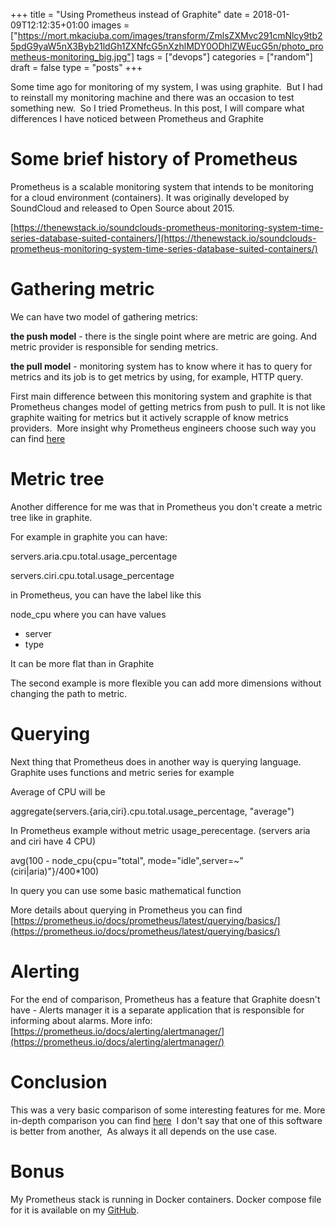 +++
title = "Using Prometheus instead of Graphite"
date = 2018-01-09T12:12:35+01:00
images = ["https://mort.mkaciuba.com/images/transform/ZmlsZXMvc291cmNlcy9tb25pdG9yaW5nX3Byb21ldGh1ZXNfcG5nXzhlMDY0ODhlZWEucG5n/photo_prometheus-monitoring_big.jpg"]
tags = ["devops"]
categories = ["random"]
draft = false
type = "posts"
+++

Some time ago for monitoring of my system, I was using graphite.  But I had to reinstall my monitoring machine and there was an occasion to test something new.  So I tried Prometheus. In this post, I will compare what differences I have noticed between Prometheus and Graphite

# Some brief history of Prometheus

Prometheus is a scalable monitoring system that intends to be monitoring for a cloud environment (containers). It was originally developed by SoundCloud and released to Open Source about 2015.

[https://thenewstack.io/soundclouds-prometheus-monitoring-system-time-series-database-suited-containers/](https://thenewstack.io/soundclouds-prometheus-monitoring-system-time-series-database-suited-containers/)

# Gathering metric

We can have two model of gathering metrics:

**the push model** - there is the single point where are metric are going. And metric provider is responsible for sending metrics.

**the pull model** - monitoring system has to know where it has to query for metrics and its job is to get metrics by using, for example, HTTP query.

First main difference between this monitoring system and graphite is that Prometheus changes model of getting metrics from push to pull. It is not like graphite waiting for metrics but it actively scrapple of know metrics providers.  More insight why Prometheus engineers choose such way you can find [here](https://prometheus.io/blog/2016/07/23/pull-does-not-scale-or-does-it/)

# Metric tree

Another difference for me was that in Prometheus you don't create a metric tree like in graphite.

For example in graphite you can have:

servers.aria.cpu.total.usage_percentage

servers.ciri.cpu.total.usage_percentage

in Prometheus, you can have the label like this

node_cpu where you can have values

*   server
*   type

It can be more flat than in Graphite

The second example is more flexible you can add more dimensions without changing the path to metric.

# Querying

Next thing that Prometheus does in another way is querying language. Graphite uses functions and metric series for example

Average of CPU will be

aggregate(servers.{aria,ciri}.cpu.total.usage_percentage, "average")

In Prometheus example without metric usage_perecentage. (servers aria and ciri have 4 CPU)

avg(100 - node_cpu{cpu="total", mode="idle",server=~"(ciri|aria)"}/400*100)

In query you can use some basic mathematical function

More details about querying in Prometheus you can find [https://prometheus.io/docs/prometheus/latest/querying/basics/](https://prometheus.io/docs/prometheus/latest/querying/basics/)

# Alerting

For the end of comparison, Prometheus has a feature that Graphite doesn't have - Alerts manager it is a separate application that is responsible for informing about alarms. More info: [https://prometheus.io/docs/alerting/alertmanager/](https://prometheus.io/docs/alerting/alertmanager/)

# Conclusion

This was a very basic comparison of some interesting features for me. More in-depth comparison you can find [here](https://prometheus.io/docs/introduction/comparison/#prometheus-vs.-graphite)  I don't say that one of this software is better from another,  As always it all depends on the use case.

# Bonus

My Prometheus stack is running in Docker containers. Docker compose file for it is available on my [GitHub](https://github.com/aldor007/prometheus).
